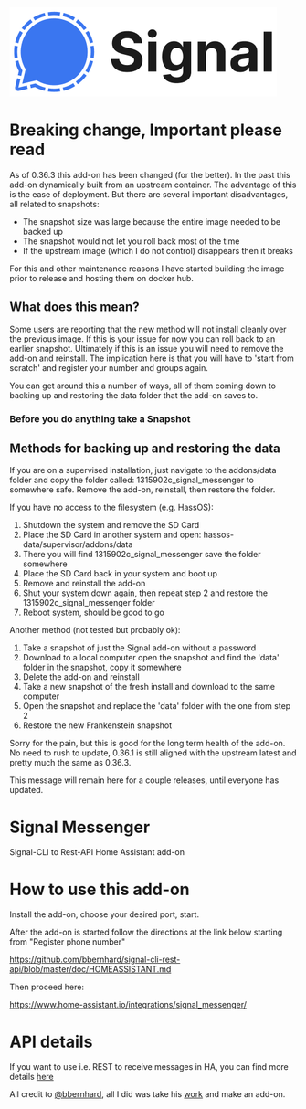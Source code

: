 [![](logo.png)](https://www.signal.org/)

# Breaking change, Important please read

As of 0.36.3 this add-on has been changed (for the better). In the past this add-on dynamically built from an upstream container.
The advantage of this is the ease of deployment. But there are several important disadvantages, all related to snapshots:

- The snapshot size was large because the entire image needed to be backed up
- The snapshot would not let you roll back most of the time
- If the upstream image (which I do not control) disappears then it breaks

For this and other maintenance reasons I have started building the image prior to release and hosting them on docker hub.

## What does this mean?

Some users are reporting that the new method will not install cleanly over the previous image. If this is your issue for now you can roll back to an earlier snapshot. Ultimately if this is an issue you will need to remove the add-on and reinstall. The implication here is that you will have to 'start from scratch' and register your number and groups again.

You can get around this a number of ways, all of them coming down to backing up and restoring the data folder that the add-on saves to.

### Before you do anything take a Snapshot

## Methods for backing up and restoring the data

If you are on a supervised installation, just navigate to the addons/data folder and copy the folder called: 1315902c_signal_messenger to somewhere safe. Remove the add-on, reinstall, then restore the folder.

If you have no access to the filesystem (e.g. HassOS):

1. Shutdown the system and remove the SD Card
2. Place the SD Card in another system and open: hassos-data/supervisor/addons/data
3. There you will find 1315902c_signal_messenger save the folder somewhere
4. Place the SD Card back in your system and boot up
5. Remove and reinstall the add-on
6. Shut your system down again, then repeat step 2 and restore the 1315902c_signal_messenger folder
7. Reboot system, should be good to go

Another method (not tested but probably ok):

1. Take a snapshot of just the Signal add-on without a password
2. Download to a local computer open the snapshot and find the 'data' folder in the snapshot, copy it somewhere
3. Delete the add-on and reinstall
4. Take a new snapshot of the fresh install and download to the same computer
5. Open the snapshot and replace the 'data' folder with the one from step 2
6. Restore the new Frankenstein snapshot

Sorry for the pain, but this is good for the long term health of the add-on. No need to rush to update, 0.36.1 is still aligned with the upstream latest and pretty much the same as 0.36.3.

This message will remain here for a couple releases, until everyone has updated.

# Signal Messenger

Signal-CLI to Rest-API Home Assistant add-on

# How to use this add-on

Install the add-on, choose your desired port, start.

After the add-on is started follow the directions at the link below starting from "Register phone number"

https://github.com/bbernhard/signal-cli-rest-api/blob/master/doc/HOMEASSISTANT.md

Then proceed here:

https://www.home-assistant.io/integrations/signal_messenger/

# API details

If you want to use i.e. REST to receive messages in HA, you can find more details [here](https://bbernhard.github.io/signal-cli-rest-api/)


All credit to [@bbernhard](https://github.com/bbernhard), all I did was take his [work](https://github.com/bbernhard/signal-cli-rest-api) and make an add-on.

